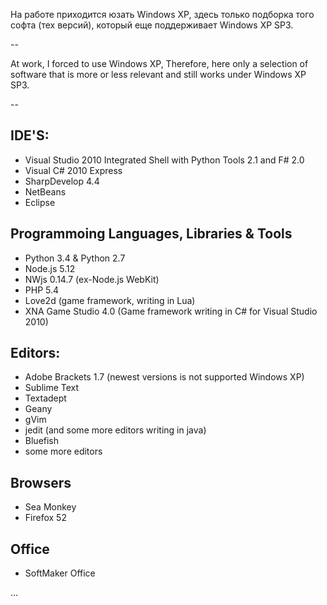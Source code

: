 На работе приходится юзать Windows XP, здесь только подборка того софта (тех версий), который еще поддерживает Windows XP SP3.

--

At work\, I forced to use Windows XP, Therefore, here only a selection of software that is more or less relevant and still works under Windows XP SP3.

--

## IDE'S:

- Visual Studio 2010 Integrated Shell with Python Tools 2.1 and F# 2.0
- Visual C# 2010 Express
- SharpDevelop 4.4
- NetBeans 
- Eclipse

## Programmoing Languages, Libraries & Tools

- Python 3.4 & Python 2.7
- Node.js 5.12
- NWjs 0.14.7 (ex-Node.js WebKit)
- PHP 5.4
- Love2d (game framework, writing in Lua)
- XNA Game Studio 4.0 (Game framework writing in C# for Visual Studio 2010)

## Editors:
- Adobe Brackets 1.7 (newest versions is not supported Windows XP)
- Sublime Text
- Textadept
- Geany
- gVim
- jedit (and some more editors writing in java)
- Bluefish
- some more editors

## Browsers

- Sea Monkey
- Firefox 52

## Office

- SoftMaker Office

...
